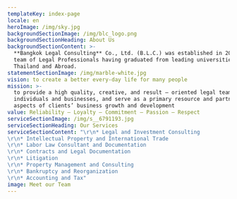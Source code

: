 ```yaml
---
templateKey: index-page
locale: en
heroImage: /img/sky.jpg
backgroundSectionImage: /img/blc_logo.png
backgroundSectionHeading: About Us
backgroundSectionContent: >-
  **Bangkok Legal Consulting** Co., Ltd. (B.L.C.) was established in 2015 by a
  team of Legal Professionals having graduated from leading universities both in
  Thailand and Abroad.
statementSectionImage: /img/marble-white.jpg
vision: to create a better every-day life for many people
mission: >-
  to provide a high quality, creative, and result – oriented legal team to
  individuals and businesses, and serve as a primary resource and partner in all
  aspects of clients’ business growth and development
value: Reliability – Loyalty – Commitment – Passion – Respect
serviceSectionImage: /img/s__6791193.jpg
serviceSectionHeading: Our Services
serviceSectionContent: "\r\n* Legal and Investment Consulting
\r\n* Intellectual Property and International Trade
\r\n* Labor Law Consultant and Documentation
\r\n* Contracts and Legal Documentation
\r\n* Litigation
\r\n* Property Management and Consulting
\r\n* Bankruptcy and Reorganization
\r\n* Accounting and Tax"
image: Meet our Team
---
```


